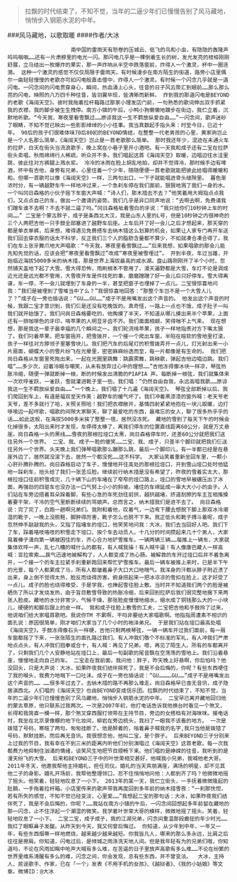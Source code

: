 > 拉飘的时代结束了，不知不觉，当年的二逼少年们已慢慢告别了风马藏地，悄悄步入钢筋水泥的中年。

###风马藏地，以歌取暖
####作者/大冰

						南中国的雷雨天有怒卷的压城云、低飞的鸟和小虫，有隐隐的轰隆声呜呜咽咽……还有一片肃穆里的电光一闪。那闪电几乎是一棵倒着生长的树，发光发亮的枝桠刚刚舒展，立马结出一枚爆炸的果实，那一声炸响从半空中跌落窗前，炸得人一个激灵，杯中一圈涟漪。 这种一个激灵的感觉不仅仅局限于雷雨天。有时候漫步在南方陌生的街道，路旁小店里偶尔一曲轻轻慢慢的老歌亦可如闪电般直击儃中，炸得人一个激灵。有时候一个闪念几乎就是一道闪电。一闪念间的闪电贯穿身心，瞬间，热血涌上心头，往昔的日子风云聚汇到眼前……那么那么亮的闪电，映照的八万四千种往昔，皆羽翼毕现，皆清晰而新鲜。 炸到我的那道闪电是BEYOND的老歌《海阔天空》。彼时我拖着拉杆箱路过那家小理发店门前，一句熟悉的歌词伸出双手抓紧我的衣襟，我的脚步被生生拽停。南方小镇的午后，小鸭小狗懒懒地踱步在街边，我伫立着，沉默地听歌。“今天我，寒夜里看雪飘过……原谅我这一生不羁放纵爱自由……”一闪念间，歌声迷砂了眼睛，不知不觉已映出一些影影绰绰的小小往事。我当真数起手指头来：时至今日，已近十年。 90后的孩子们很难体味70后80初的BEYOND情结，在整整一代老男孩的心里，黄家驹岂止是一个人名那么简单，《海阔天空》岂止是一首老歌那么简单。 那时我还年少，混迹在未通火车的拉萨，白天在街头当流浪歌手，晚上窝在小巷子里开小酒吧。有一天我和成子还有二宝在拉萨街头卖唱，秋雨绵绵行人稀疏，听众并不多。我们唱起这首《海阔天空》取暖，边唱边往水洼里跳，彼此往对方裤腿上溅水浆。 冷冷的冰雨在脸上胡乱地拍，却并不觉得冷，那时候手边有啤酒，怀中有吉他，身旁有兄弟，心里住着一个少年，随随便便一首老歌就能把彼此给唱得暖暖和和。但哪一首歌可以像《海阔天空》一样，三两句出口，一下子就能唱进骨头缝隙里。 暮色渐浓时分，有一辆越野车牛一样地冲过来，一个急刹车停在我们面前，狠狠地溅了我们一身的水。一个叫冈日森格的小伙子摇下车窗大声喊：“诗人们，那木措去不去？”他笑着用大拇指点点我们，又点点自己的车，做出一个邀请的姿势。我们几乎是异口同声地说：“去啊去啊，免费请我们蹭车谁不去啊？不去不就二逼了吗。”冈日森格呲着雪白的牙说：“我只给你们10秒钟上车的时间……” 二宝是个蒙古胖子，成子是条西北大汉，我是山东人里的L号，但是10秒钟之内很神奇的三个人两把吉他一只手鼓全部塞进了越野车后座。上车后开了好一会儿之后才想起来，那天穿的都是单衣单裤，后来想，难得遇见免费搭车去纳木错这么划算的机会，如果让人家专门再开车送我们回去穿衣服的话太不科学，反正我们三个人的脂肪含量都不算少，不如就凑合凑合得了。我们在车上张牙舞爪地大声唱歌：“今天我，寒夜里看雪飘过……”后来我想，如果唱歌的那会儿能先知先觉的话，应该会把“寒夜里看雪飘过”改成“寒夜里被雪埋过”。 开到半夜，车过当雄，开始临近海拔5000多米的纳木措，那是世界上海拔最高的咸水湖。盘山路刚刚开了半个小时，忽然铺天盖地下起了大雪。雪大得恐怖，雨刷根本不管用了，漫天遍野都是大雪，车灯不论是调成近光还是远光都不管用，大雪夜开车是件找死的事，磨磨蹭蹭了好一会儿后只好停车。雪大得离谱，车一停，不一会儿就埋到了车身的一半，甚至把窗子也埋掉了一点儿。二宝很惊喜地问我：“我们是被埋到了雪堆当中了么？”我很惊喜地回答：“那整个车岂不是一个大雪人儿了？”成子在一旁也插话说：“GU……GU……”成子不是用嘴发出这个声音的。 他发出这个声音的时候，我跟二宝才意识到，我们仨是还没有吃晚饭的。真奇怪，一路上一点也不饿，成子肚子一叫我们就开始饿了。我们问岗日森格要吃的，他掏摸了半天，不知道从哪儿摸出来半个苹果，上面还有一排咖啡色的牙印，啃苹果的人明显牙齿不齐。我们面面相觑，笑得喘不上气来。 现在想想，那是我这一辈子最幸福的几个瞬间之一。我们轮流啃苹果，孩子一样地指责对方下嘴太狠了。我们叼着苹果，把车窗摇开，把雪拨开，一个接一个爬出车窗，半陷在暄软的雪地里打滚，孩子一样往对方脖领子里塞雪块儿。我们把汽车的后尾灯的积雪拨弄开一点儿，灯光射出来一小片扇面，蝴蝶大小的雪片纷飞在光晕里，密密麻麻纷迭而至，每一片都像是有生命的。 我们把岗日森格从车窗里死拖出来，一起在光圈里跳舞：跳霹雳舞，跳秧歌，弹起吉他边唱边跳。我们唱“……多少次，迎着冷眼与嘲笑，从未有放弃过心中的理想……”吉他冻得像冰块一样凉，琴弦热胀冷缩，随便一弹就断掉一根，断的时候发出清脆的PIAPIA 声。每断掉一根弦，我们就集体来一次欢呼雀跃，一雀跃，雪就灌进靴子里一些。我们唱：“仍然自由自我，永远高唱我歌……原谅我这一生不羁放纵爱自由……”一个晚上，我们唱了十几遍《海阔天空》。 琴弦全部断掉以后，我们爬回到车上，有道是福双至天作美：越野车的暖气坏了。我们冲着黑漆漆的窗外喊：老天爷老天爷，差不多就行了哈，关照关照哈！我们把衣襟敞开，基情四射紧紧地抱在一块儿取暖，边打哆嗦边一起哼歌，唱歌的间隙大家聊天，聊了最爱吃的东西，最难忘的女人，聊了很多热乎乎的话……如此这般，在海拔5000多米挨了整整一宿，居然没冻死。 藏地的雪到了每天下午的时候会化掉很多，太阳出来时才发现，车停得太棒了，离我们停车的位置直线距离60公分，就是万丈悬崖。岗日森格一头的黑线……雪夜的那根拉垭口太黑，岗日森格停车时，还差60公分就把我们送往另外一个世界。 二宝、我、成子一脸的傻笑……二宝、我、成子，只差半个脚印就把我们仨送往另外一个世界。头天晚上我们弹琴唱歌那么蹦那么跳，最后一个脚印儿，有一半都已经是在悬崖外边了，居然就没滚下去，居然一个都没死……这不科学。 大家讪笑着重新坐回车里，一颗小心肝扑腾扑腾的。岗日森格启动了车子，慢慢地开往高处的那根拉垭口，开到雪山垭口处时他猛地一踩刹车，扭头给了我们一张苦瓜脸。继续前行纳木措是没有希望了，昨夜的雪着实太大，那根拉垭口往前积雪成灾，几十辆下山的车堵在了窄窄的垭口路上，垭口的雪地早被碾压出了冰面，再强劲的四驱车也没办法一口气努上小小的斜坡。堵住的车绵延成一串大大小小的虫子。人们站在车旁边捂着耳朵跺着脚，有些心急的车死劲往前拱，越拱越堵，挤道刮擦的车主互相推搡着要干架，干冷的空气里断断续续的骂娘声。总而言之，纳木措我们是进不去了。 岗日森格说：完了完了，白跑一趟啊兄弟们。我附和着他，叹着气，一边弯下腰去想脱下脚上那双冰冷潮湿的靴子，一晚上没脱鞋，脚肿得厉害，靴子怎么也脱不下来。我正低头和靴子搏斗着呢，成子忽然伸手敲敲我的头，又指了指堵车的垭口，他笑笑地问我：大冰，我们去当回好人吧。我们下了车，踩着咯吱咯吱的积雪走下垭口，挨个车去动员人。十几分的时间攒起来几十个男人，大家晃着棒子涌向第一辆被困住的车，齐心合力地铲雪推车。一辆两辆三辆……每推上一辆车，大家就集体欢呼一声，乱七八糟的喊什么的都有，有人喊我操！有人喊牛逼！有人像康巴藏人一样高喊：亚拉索索……戾气迅速地被解构了，人人都变成了热心肠。被解救的车开过垭口后并不着急离开，一个接一个的车主拉紧手刹重新跑回来帮忙铲雪推车。最后一辆车被推上来时，已是半下午的光景，每个人都累成了马，所有人都皱着鼻子大口大口地喘气。我浑身的汗都从脖子附近渍了出来，身上倒不觉得太热，脸反而烧得厉害。俯身捞起来一把冰凉凉的雪扣在脸上，这才好受了一点儿。成子的脸也烧得难受，于是学我，也捧起雪往脸上敷。当时并不知道我们两个的脸是被晒伤了所以才发烧发热，由于盲目敷雪导致的热胀冷缩，后来回到拉萨后我们很完整地揭下来两张人脸皮。藏地的水分非常少，气候干燥，那张脸皮慢慢地缩水，缩水成了铜钱那么大的一小块儿，硬硬的和脚后跟上的皮一样。 我和成子往脸上敷雪的工夫，二宝把吉他和手鼓拎了过来，他说咱们给大家唱首歌吧。我说你TM 不累啊，干吗非要给大家唱歌啊。他指指周遭素不相识的面孔说：原因很简单，刚才咱们大家当了几个小时的袍泽弟兄。 于是我们站在垭口最高处唱《海阔天空》。手鼓冻得像石头一样硬，吉他只剩两根琴弦，一辆一辆车开过我们面前，每一扇车窗都摇了下来，一张张陌生的面孔路过我们。有人冲我们敬个不标准的军礼，有人冲我们严肃地点点头，有人冲我们抱拳或合十，有人喊：再见了兄弟。嗯，再见了陌生人。所有的车都离开了，只剩我们几个人安静地站在垭口上，最后一句副歌的尾音飘在空荡荡的雪地上。我们沿着悬崖，慢慢地走向自己的车。 二宝走在我前面，我问他：胖子，昨天晚上好悬啊，你后怕吗？他没回头，只是大声说：大冰，如果昨夜我们结伴摔死了，我是不会后悔的，你呢？有些东西哽住了我的喉头，我费力地咽下一口吐沫。成子在一旁也插话说：“GU…………GU……”成子不是用嘴发出这个声音的…… ……很多年过去了。去纳木措的路不再那么难走。岗日森格早已杳无音讯，成子隐居滇西北。人们唱的《海阔天空》也由BEYOND变成信乐团。拉飘的时代结束了，不知不觉，当年的二逼少年们已慢慢告别了风马藏地，悄悄步入钢筋水泥的中年。 二宝早已离开藏地回归他的蒙古草原，他只联系过我两次。一次是2007年初，他打电话告诉我他换台时看见一个煞叉，长得和我简直一模一样，那个煞叉穿西服打领带在主持节目，旁边的女搭档有对海咪咪。接电话时，我坐在北京录像棚的地下化妆间，柳岩在旁边梳头，我扫了一眼我不该看的地方。 一次是拨错了号码，寒暄了两句，匆匆挂断了。他是醉着的，嗡着鼻子喊我的名字,我只当他是拨错了号码，默默挂断。而后再无音讯。我很想念他，他叫二宝，是个胖子。 后来BEYOND三子分别来上过我的节目，我有幸在不到三米的距离内听他们分别演唱过《海阔天空》这首老歌。每一次我都费力地抑制住汹涌的情绪，谈笑风生地把节目顺畅下来。他们唱的是峥嵘的往昔，我听到的是漫天纷飞的大雪。 后来和BEYOND三子中的叶世荣相交甚好，他喊我小兄弟，我喊他老大哥。2011年冬天，他邀我帮他主持婚礼，担任司仪。婚礼的当天宾朋满座，满场的明星，却不见其他二子的身影。婚礼开场前，我帮他整理领口，忍不住悄悄地问他：人都到齐了吗？他微微地摇了摇头。他笑着，轻轻地叹息了一小下。 2013年的某一天，我伫立街头，一手抚着微微隆起的肚腩，一手拖着拉杆箱。小店里传来的歌声带我再度回到多年前的纳木措雪夜：“一刹那恍惚，若有所失的感觉，不知不觉已经变淡，心里爱……”我想起二宝的那句话：大冰，如果昨夜我们结伴死了，我是不会后悔的，你呢？……我站在南方小镇的午后，一闪念间回想起多年前留在藏地的那一闪念，止不住浮起一个潮湿的微笑。我学着叶世荣大哥的模样，微微地摇了摇头。笑着，轻轻地叹息了一小下。 二宝二宝，成子成子，我的江湖兄弟，闪念间重温那段癫狂的年少时光……我红了眼眶鼻子发酸。从昨天到今天，我又何曾后悔过。 你知道，从少年到中年，一年又一年，有些东西烟蒂一样地燃烧，越来越少越来越短。你我皆凡人，哪来的那么多永远，比肩之后往往是擦肩。你知道，闪电过后，是倾城之雨涤洗天地人间。但是我年轻有为的兄弟们哦，你知道吗，不论在风雨如晦中呛声大喊有多么难，在苦逼的日子里放声高歌有多么难……不论在纷繁的世界里维系清醒有多么的难，闪念之间，你会发现，总有些东西，并不曾变淡。  大冰，主持人、民谣歌手、作家，已在「一个」发表《不用手机的女孩》、《越狱者》、《我的小姑娘》等文章。微博ID：@大冰 